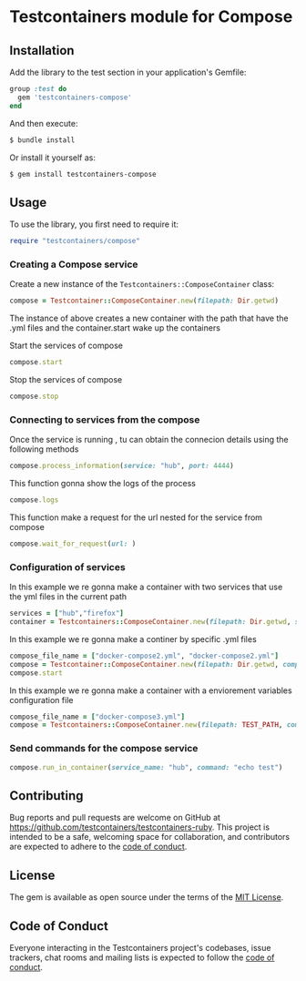 # Testcontainers module for Compose

## Installation

Add the library to the test section in your application's Gemfile:

```ruby
group :test do
  gem 'testcontainers-compose'
end
```

And then execute:

```bash
$ bundle install
```

Or install it yourself as:

```bash
$ gem install testcontainers-compose
```

## Usage
To use the library, you first need to require it:

```ruby
require "testcontainers/compose"
```
### Creating a Compose service

Create a new instance of the `Testcontainers::ComposeContainer` class:
``` ruby
compose = Testcontainer::ComposeContainer.new(filepath: Dir.getwd)
```	
The instance of above creates a new container with the path that have the .yml files   and the container.start wake up the containers  

Start the services of compose 

```ruby
compose.start
```


Stop the services of compose
```ruby
compose.stop
```
### Connecting to services from the compose

Once the service is running , tu can obtain the connecion details using the following methods 

```ruby
compose.process_information(service: "hub", port: 4444)
```
This function gonna show the logs of the process

```ruby
compose.logs
```
This function make a request for the url nested for the service from compose


```ruby
compose.wait_for_request(url: )
```

### Configuration of services
In this example we re gonna make a container with two services that use the yml files in the current path

```ruby
services = ["hub","firefox"]
container = Testcontainers::ComposeContainer.new(filepath: Dir.getwd, services: services)
```

In this example we re gonna make a  continer by specific .yml files

```ruby
compose_file_name = ["docker-compose2.yml", "docker-compose2.yml"]
compose = Testcontainer::ComposeContainer.new(filepath: Dir.getwd, compose_file_name: compose_file_name)
compose.start


```
In this example we re gonna make a container with a enviorement variables configuration file


```ruby
compose_file_name = ["docker-compose3.yml"]
compose = Testcontainers::ComposeContainer.new(filepath: TEST_PATH, compose_file_name: compose_file_name, env_file: ".env.test")
```

### Send commands for the compose service 
```ruby
compose.run_in_container(service_name: "hub", command: "echo test")
```



###



## Contributing

Bug reports and pull requests are welcome on GitHub at https://github.com/testcontainers/testcontainers-ruby. This project is intended to be a safe, welcoming space for collaboration, and contributors are expected to adhere to the [code of conduct](https://github.com/testcontainers/testcontainers-ruby/blob/main/CODE_OF_CONDUCT.md).

## License

The gem is available as open source under the terms of the [MIT License](https://opensource.org/licenses/MIT).


## Code of Conduct


Everyone interacting in the Testcontainers project's codebases, issue trackers, chat rooms and mailing lists is expected to follow the [code of conduct](https://github.com/testcontainers/testcontainers-ruby/blob/main/CODE_OF_CONDUCT.md).
